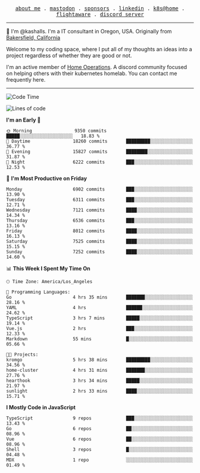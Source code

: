 <p align="center">
  <samp>
    <a href="https://jordanjones.org/">about me</a> .
    <a rel="me" href="https://mastodon.social/@kashall">mastodon</a> .
    <a href="https://github.com/sponsors/kashalls">sponsors</a> .
    <a href="https://linkedin.com/in/jordpjones">linkedin</a> .
    <a href="https://github.com/kashalls/home-cluster">k8s@home</a> .
    <a href="https://flightaware.com/adsb/stats/user/kashalls">flightaware</a> .
    <a href="https://discord.gg/V2WrCfqba9">discord server</a>
  </samp>
</p>

----------------------------------------------------------------

:wave: I'm @kashalls. I'm a IT consultant in Oregon, USA. Originally from [Bakersfield, California](https://maps.app.goo.gl/QQMtywTWghpXB6Tu6)

Welcome to my coding space, where I put all of my thoughts an ideas into a project regardless of whether they are good or not.

I'm an active member of [Home Operations](https://discord.gg/home-operations). A discord community focused on helping others with their kubernetes homelab. You can contact me frequently here.

----------------------------------------------------------------
<!--START_SECTION:waka-->
![Code Time](http://img.shields.io/badge/Code%20Time-2%2C162%20hrs%2054%20mins-blue)

![Lines of code](https://img.shields.io/badge/From%20Hello%20World%20I%27ve%20Written-9.8%20million%20lines%20of%20code-blue)

**I'm an Early 🐤** 

```text
🌞 Morning                9350 commits        █████░░░░░░░░░░░░░░░░░░░░   18.83 % 
🌆 Daytime                18260 commits       █████████░░░░░░░░░░░░░░░░   36.77 % 
🌃 Evening                15827 commits       ████████░░░░░░░░░░░░░░░░░   31.87 % 
🌙 Night                  6222 commits        ███░░░░░░░░░░░░░░░░░░░░░░   12.53 % 
```
📅 **I'm Most Productive on Friday** 

```text
Monday                   6902 commits        ███░░░░░░░░░░░░░░░░░░░░░░   13.90 % 
Tuesday                  6311 commits        ███░░░░░░░░░░░░░░░░░░░░░░   12.71 % 
Wednesday                7121 commits        ████░░░░░░░░░░░░░░░░░░░░░   14.34 % 
Thursday                 6536 commits        ███░░░░░░░░░░░░░░░░░░░░░░   13.16 % 
Friday                   8012 commits        ████░░░░░░░░░░░░░░░░░░░░░   16.13 % 
Saturday                 7525 commits        ████░░░░░░░░░░░░░░░░░░░░░   15.15 % 
Sunday                   7252 commits        ████░░░░░░░░░░░░░░░░░░░░░   14.60 % 
```


📊 **This Week I Spent My Time On** 

```text
🕑︎ Time Zone: America/Los_Angeles

💬 Programming Languages: 
Go                       4 hrs 35 mins       ███████░░░░░░░░░░░░░░░░░░   28.16 % 
YAML                     4 hrs               ██████░░░░░░░░░░░░░░░░░░░   24.62 % 
TypeScript               3 hrs 7 mins        █████░░░░░░░░░░░░░░░░░░░░   19.14 % 
Vue.js                   2 hrs               ███░░░░░░░░░░░░░░░░░░░░░░   12.33 % 
Markdown                 55 mins             █░░░░░░░░░░░░░░░░░░░░░░░░   05.66 % 

🐱‍💻 Projects: 
kromgo                   5 hrs 38 mins       █████████░░░░░░░░░░░░░░░░   34.56 % 
home-cluster             4 hrs 31 mins       ███████░░░░░░░░░░░░░░░░░░   27.76 % 
hearthook                3 hrs 34 mins       █████░░░░░░░░░░░░░░░░░░░░   21.97 % 
sunlight                 2 hrs 33 mins       ████░░░░░░░░░░░░░░░░░░░░░   15.71 % 
```

**I Mostly Code in JavaScript** 

```text
TypeScript               9 repos             ███░░░░░░░░░░░░░░░░░░░░░░   13.43 % 
Go                       6 repos             ██░░░░░░░░░░░░░░░░░░░░░░░   08.96 % 
Vue                      6 repos             ██░░░░░░░░░░░░░░░░░░░░░░░   08.96 % 
Shell                    3 repos             █░░░░░░░░░░░░░░░░░░░░░░░░   04.48 % 
MDX                      1 repo              ░░░░░░░░░░░░░░░░░░░░░░░░░   01.49 % 
```




<!--END_SECTION:waka-->